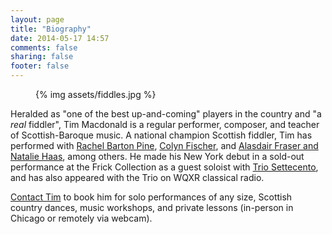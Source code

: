 ```yaml
---
layout: page
title: "Biography"
date: 2014-05-17 14:57
comments: false
sharing: false
footer: false
---
```

<figure class="fiddles">
  {% img assets/fiddles.jpg  %}
</figure>

Heralded as "one of the best up-and-coming" players in the country and "a *real* fiddler", Tim Macdonald is a regular performer,
composer, and teacher of Scottish-Baroque music. A national champion Scottish fiddler, Tim has performed with
[Rachel Barton Pine](http://classical.rachelbartonpine.com/), [Colyn Fischer](http://www.scotsduo.com/), and
[Alasdair Fraser and Natalie Haas](http://www.alasdairfraser.com/), among others.
He made his New York debut in a sold-out performance at the Frick Collection as a guest soloist with [Trio Settecento](http://www.triosettecento.com/), and has also
appeared with the Trio on WQXR classical radio.

[Contact Tim](/contact.html) to book him for solo performances of any size, Scottish country dances, music workshops, and private lessons (in-person in Chicago or remotely via webcam).
